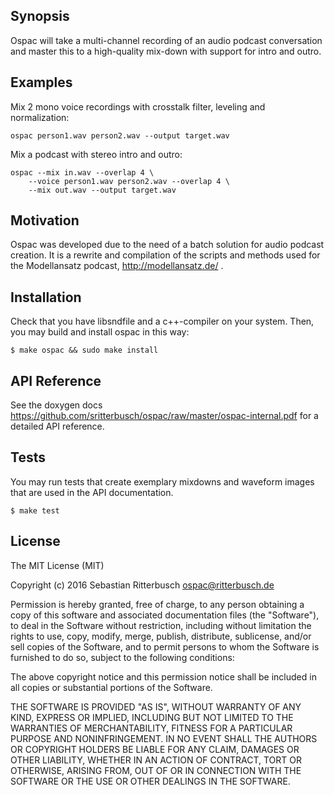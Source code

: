 ## Synopsis

Ospac will take a multi-channel recording of an audio podcast conversation 
and master this to  a high-quality mix-down with support for intro and outro. 

## Examples

Mix 2 mono voice recordings with crosstalk filter, leveling and normalization:

	ospac person1.wav person2.wav --output target.wav

Mix a podcast with stereo intro and outro:

 	ospac --mix in.wav --overlap 4 \
		--voice person1.wav person2.wav --overlap 4 \
		--mix out.wav --output target.wav

## Motivation

Ospac was developed due to the need of a batch solution for audio podcast 
creation. It is a rewrite and compilation of the scripts and methods used 
for the Modellansatz podcast, http://modellansatz.de/ .

## Installation

Check that you have libsndfile and a c++-compiler on your system. Then, you
may build and install ospac in this way:

	$ make ospac && sudo make install


## API Reference

See the doxygen docs 
https://github.com/sritterbusch/ospac/raw/master/ospac-internal.pdf
for a detailed API reference.

## Tests

You may run tests that create exemplary mixdowns and waveform images
that are used in the API documentation.

	$ make test

## License

The MIT License (MIT)

Copyright (c) 2016 Sebastian Ritterbusch <ospac@ritterbusch.de>

Permission is hereby granted, free of charge, to any person obtaining a copy
of this software and associated documentation files (the "Software"), to deal
in the Software without restriction, including without limitation the rights
to use, copy, modify, merge, publish, distribute, sublicense, and/or sell
copies of the Software, and to permit persons to whom the Software is
furnished to do so, subject to the following conditions:

The above copyright notice and this permission notice shall be included in all
copies or substantial portions of the Software.

THE SOFTWARE IS PROVIDED "AS IS", WITHOUT WARRANTY OF ANY KIND, EXPRESS OR
IMPLIED, INCLUDING BUT NOT LIMITED TO THE WARRANTIES OF MERCHANTABILITY,
FITNESS FOR A PARTICULAR PURPOSE AND NONINFRINGEMENT. IN NO EVENT SHALL THE
AUTHORS OR COPYRIGHT HOLDERS BE LIABLE FOR ANY CLAIM, DAMAGES OR OTHER
LIABILITY, WHETHER IN AN ACTION OF CONTRACT, TORT OR OTHERWISE, ARISING FROM,
OUT OF OR IN CONNECTION WITH THE SOFTWARE OR THE USE OR OTHER DEALINGS IN THE
SOFTWARE.
